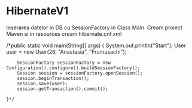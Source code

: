 # HibernateV1
Inserarea datelor in DB cu SessionFactory in Class Main. Cream proiect Maven si in resources cream hibernate.cnf.xml


/*public static void main(String[] args) {
		System.out.println("Start");
		User user = new User(26, "Anastasia", "Frumusachi");
		
		SessionFactory sessionFactory = new Configuration().configure().buildSessionFactory();
		Session session = sessionFactory.openSession();
		session.beginTransaction();
		session.save(user);
		session.getTransaction().commit();

	}*/
